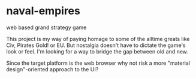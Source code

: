 # naval-empires
web based grand strategy game

This project is my way of paying homage to some of the alltime greats like Civ, Pirates Gold! or EU. But nostalgia doesn't have to dictate the game's look or feel. I'm looking for a way to bridge the gap between old and new. 

Since the target platform is the web browser why not risk a more "material design"-oriented approach to the UI?
